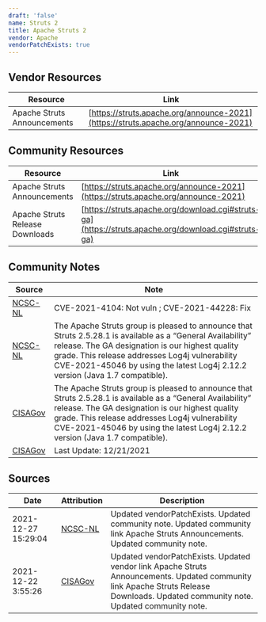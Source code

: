```yaml
---
draft: 'false'
name: Struts 2
title: Apache Struts 2
vendor: Apache
vendorPatchExists: true
---
```


## Vendor Resources
| Resource | Link |
| --- | --- |
| Apache Struts Announcements | [https://struts.apache.org/announce-2021](https://struts.apache.org/announce-2021) |

## Community Resources
| Resource | Link |
| --- | --- |
| Apache Struts Announcements | [https://struts.apache.org/announce-2021](https://struts.apache.org/announce-2021) |
| Apache Struts Release Downloads | [https://struts.apache.org/download.cgi#struts-ga](https://struts.apache.org/download.cgi#struts-ga) |

## Community Notes
| Source | Note |
| --- | --- |
| [NCSC-NL](https://github.com/NCSC-NL/log4shell/blob/main/software/README.md) | CVE-2021-4104: Not vuln ; CVE-2021-44228: Fix </ul> |
| [NCSC-NL](https://github.com/NCSC-NL/log4shell/blob/main/software/README.md) | The Apache Struts group is pleased to announce that Struts 2.5.28.1 is available as a “General Availability” release. The GA designation is our highest quality grade. This release addresses Log4j vulnerability CVE-2021-45046 by using the latest Log4j 2.12.2 version (Java 1.7 compatible). |
| [CISAGov](https://raw.githubusercontent.com/cisagov/log4j-affected-db/develop/README.md) | The Apache Struts group is pleased to announce that Struts 2.5.28.1 is available as a “General Availability” release. The GA designation is our highest quality grade. This release addresses Log4j vulnerability CVE-2021-45046 by using the latest Log4j 2.12.2 version (Java 1.7 compatible). |
| [CISAGov](https://raw.githubusercontent.com/cisagov/log4j-affected-db/develop/README.md) | Last Update: 12/21/2021 |

## Sources
| Date | Attribution | Description |
| --- | --- | --- |
| 2021-12-27 15:29:04 | [NCSC-NL](https://github.com/NCSC-NL/log4shell/blob/main/software/README.md) | Updated vendorPatchExists. Updated community note. Updated community link Apache Struts Announcements. Updated community note.  |
| 2021-12-22 3:55:26 | [CISAGov](https://raw.githubusercontent.com/cisagov/log4j-affected-db/develop/README.md) | Updated vendorPatchExists. Updated vendor link Apache Struts Announcements. Updated community link Apache Struts Release Downloads. Updated community note. Updated community note.  |

